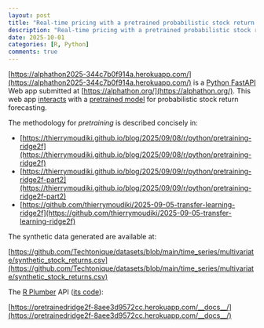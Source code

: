 ```yaml
---
layout: post
title: "Real-time pricing with a pretrained probabilistic stock return model"
description: "Real-time pricing with a pretrained probabilistic stock return model, using Python FastAPI and R Plumber"
date: 2025-10-01
categories: [R, Python]
comments: true
---
```


[https://alphathon2025-344c7b0f914a.herokuapp.com/](https://alphathon2025-344c7b0f914a.herokuapp.com/) is a [Python FastAPI](https://fastapi.tiangolo.com/) Web app submitted at [https://alphathon.org/](https://alphathon.org/). This web app [interacts](https://pretrainedridge2f-8aee3d9572cc.herokuapp.com/__docs__/) with a [pretrained model](https://thierrymoudiki.github.io/blog/2025/09/09/r/python/pretraining-ridge2f-part2) for probabilistic stock return forecasting. 

The methodology for _pretraining_ is described concisely in: 

- [https://thierrymoudiki.github.io/blog/2025/09/08/r/python/pretraining-ridge2f](https://thierrymoudiki.github.io/blog/2025/09/08/r/python/pretraining-ridge2f)
- [https://thierrymoudiki.github.io/blog/2025/09/09/r/python/pretraining-ridge2f-part2](https://thierrymoudiki.github.io/blog/2025/09/09/r/python/pretraining-ridge2f-part2)
- [https://github.com/thierrymoudiki/2025-09-05-transfer-learning-ridge2f](https://github.com/thierrymoudiki/2025-09-05-transfer-learning-ridge2f)

The synthetic data generated are available at: 

[https://github.com/Techtonique/datasets/blob/main/time_series/multivariate/synthetic_stock_returns.csv](https://github.com/Techtonique/datasets/blob/main/time_series/multivariate/synthetic_stock_returns.csv)

The [R Plumber](https://www.rplumber.io/) API ([its code](/plumberAPI)): 

[https://pretrainedridge2f-8aee3d9572cc.herokuapp.com/__docs__/](https://pretrainedridge2f-8aee3d9572cc.herokuapp.com/__docs__/)



